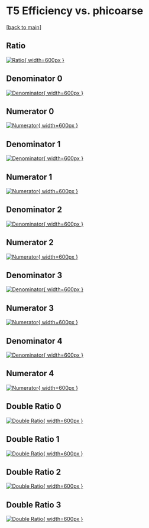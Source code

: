 # T5 Efficiency vs. phicoarse

[[back to main](./)]



## Ratio

[![Ratio](../mtv/var/T5_xtr_211_-1_eff_phicoarse.png){ width=600px }](../mtv/var/T5_xtr_211_-1_eff_phicoarse.pdf)

## Denominator 0

[![Denominator](../mtv/den/T5_xtr_211_-1_eff_phicoarse_den0.png){ width=600px }](../mtv/den/T5_xtr_211_-1_eff_phicoarse_den0.pdf)

## Numerator 0

[![Numerator](../mtv/num/T5_xtr_211_-1_eff_phicoarse_num0.png){ width=600px }](../mtv/num/T5_xtr_211_-1_eff_phicoarse_num0.pdf)

## Denominator 1

[![Denominator](../mtv/den/T5_xtr_211_-1_eff_phicoarse_den1.png){ width=600px }](../mtv/den/T5_xtr_211_-1_eff_phicoarse_den1.pdf)

## Numerator 1

[![Numerator](../mtv/num/T5_xtr_211_-1_eff_phicoarse_num1.png){ width=600px }](../mtv/num/T5_xtr_211_-1_eff_phicoarse_num1.pdf)

## Denominator 2

[![Denominator](../mtv/den/T5_xtr_211_-1_eff_phicoarse_den2.png){ width=600px }](../mtv/den/T5_xtr_211_-1_eff_phicoarse_den2.pdf)

## Numerator 2

[![Numerator](../mtv/num/T5_xtr_211_-1_eff_phicoarse_num2.png){ width=600px }](../mtv/num/T5_xtr_211_-1_eff_phicoarse_num2.pdf)

## Denominator 3

[![Denominator](../mtv/den/T5_xtr_211_-1_eff_phicoarse_den3.png){ width=600px }](../mtv/den/T5_xtr_211_-1_eff_phicoarse_den3.pdf)

## Numerator 3

[![Numerator](../mtv/num/T5_xtr_211_-1_eff_phicoarse_num3.png){ width=600px }](../mtv/num/T5_xtr_211_-1_eff_phicoarse_num3.pdf)

## Denominator 4

[![Denominator](../mtv/den/T5_xtr_211_-1_eff_phicoarse_den4.png){ width=600px }](../mtv/den/T5_xtr_211_-1_eff_phicoarse_den4.pdf)

## Numerator 4

[![Numerator](../mtv/num/T5_xtr_211_-1_eff_phicoarse_num4.png){ width=600px }](../mtv/num/T5_xtr_211_-1_eff_phicoarse_num4.pdf)

## Double Ratio 0

[![Double Ratio](../mtv/ratio/T5_xtr_211_-1_eff_phicoarse_ratio0.png){ width=600px }](../mtv/ratio/T5_xtr_211_-1_eff_phicoarse_ratio0.pdf)

## Double Ratio 1

[![Double Ratio](../mtv/ratio/T5_xtr_211_-1_eff_phicoarse_ratio1.png){ width=600px }](../mtv/ratio/T5_xtr_211_-1_eff_phicoarse_ratio1.pdf)

## Double Ratio 2

[![Double Ratio](../mtv/ratio/T5_xtr_211_-1_eff_phicoarse_ratio2.png){ width=600px }](../mtv/ratio/T5_xtr_211_-1_eff_phicoarse_ratio2.pdf)

## Double Ratio 3

[![Double Ratio](../mtv/ratio/T5_xtr_211_-1_eff_phicoarse_ratio3.png){ width=600px }](../mtv/ratio/T5_xtr_211_-1_eff_phicoarse_ratio3.pdf)

